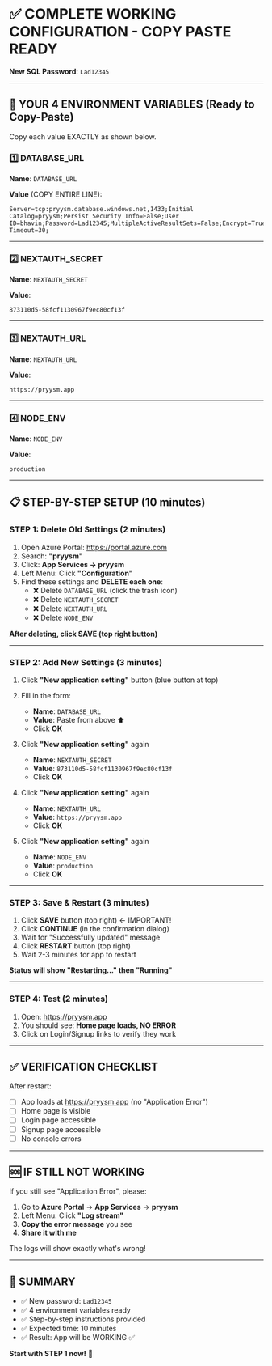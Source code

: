 # ✅ COMPLETE WORKING CONFIGURATION - COPY PASTE READY

**New SQL Password**: `Lad12345`

---

## 🚀 YOUR 4 ENVIRONMENT VARIABLES (Ready to Copy-Paste)

Copy each value EXACTLY as shown below.

### 1️⃣ DATABASE_URL
**Name**: `DATABASE_URL`

**Value** (COPY ENTIRE LINE):
```
Server=tcp:pryysm.database.windows.net,1433;Initial Catalog=pryysm;Persist Security Info=False;User ID=bhavin;Password=Lad12345;MultipleActiveResultSets=False;Encrypt=True;TrustServerCertificate=False;Connection Timeout=30;
```

---

### 2️⃣ NEXTAUTH_SECRET
**Name**: `NEXTAUTH_SECRET`

**Value**:
```
873110d5-58fcf1130967f9ec80cf13f
```

---

### 3️⃣ NEXTAUTH_URL
**Name**: `NEXTAUTH_URL`

**Value**:
```
https://pryysm.app
```

---

### 4️⃣ NODE_ENV
**Name**: `NODE_ENV`

**Value**:
```
production
```

---

## 📋 STEP-BY-STEP SETUP (10 minutes)

### **STEP 1: Delete Old Settings (2 minutes)**

1. Open Azure Portal: https://portal.azure.com
2. Search: **"pryysm"**
3. Click: **App Services → pryysm**
4. Left Menu: Click **"Configuration"**
5. Find these settings and **DELETE each one**:
   - ❌ Delete `DATABASE_URL` (click the trash icon)
   - ❌ Delete `NEXTAUTH_SECRET`
   - ❌ Delete `NEXTAUTH_URL`
   - ❌ Delete `NODE_ENV`

**After deleting, click SAVE (top right button)**

---

### **STEP 2: Add New Settings (3 minutes)**

1. Click **"New application setting"** button (blue button at top)
2. Fill in the form:
   - **Name**: `DATABASE_URL`
   - **Value**: Paste from above ⬆️
   - Click **OK**

3. Click **"New application setting"** again
   - **Name**: `NEXTAUTH_SECRET`
   - **Value**: `873110d5-58fcf1130967f9ec80cf13f`
   - Click **OK**

4. Click **"New application setting"** again
   - **Name**: `NEXTAUTH_URL`
   - **Value**: `https://pryysm.app`
   - Click **OK**

5. Click **"New application setting"** again
   - **Name**: `NODE_ENV`
   - **Value**: `production`
   - Click **OK**

---

### **STEP 3: Save & Restart (3 minutes)**

1. Click **SAVE** button (top right) ← IMPORTANT!
2. Click **CONTINUE** (in the confirmation dialog)
3. Wait for "Successfully updated" message
4. Click **RESTART** button (top right)
5. Wait 2-3 minutes for app to restart

**Status will show "Restarting..." then "Running"**

---

### **STEP 4: Test (2 minutes)**

1. Open: https://pryysm.app
2. You should see: **Home page loads, NO ERROR**
3. Click on Login/Signup links to verify they work

---

## ✅ VERIFICATION CHECKLIST

After restart:
- [ ] App loads at https://pryysm.app (no "Application Error")
- [ ] Home page is visible
- [ ] Login page accessible
- [ ] Signup page accessible
- [ ] No console errors

---

## 🆘 IF STILL NOT WORKING

If you still see "Application Error", please:

1. Go to **Azure Portal** → **App Services** → **pryysm**
2. Left Menu: Click **"Log stream"**
3. **Copy the error message** you see
4. **Share it with me**

The logs will show exactly what's wrong!

---

## 📝 SUMMARY

- ✅ New password: `Lad12345`
- ✅ 4 environment variables ready
- ✅ Step-by-step instructions provided
- ✅ Expected time: 10 minutes
- ✅ Result: App will be WORKING ✅

**Start with STEP 1 now!** 🚀
